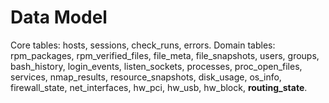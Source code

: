 # Data Model
Core tables: hosts, sessions, check_runs, errors. Domain tables: rpm_packages, rpm_verified_files, file_meta, file_snapshots, users, groups, bash_history, login_events, listen_sockets, processes, proc_open_files, services, nmap_results, resource_snapshots, disk_usage, os_info, firewall_state, net_interfaces, hw_pci, hw_usb, hw_block, **routing_state**.
